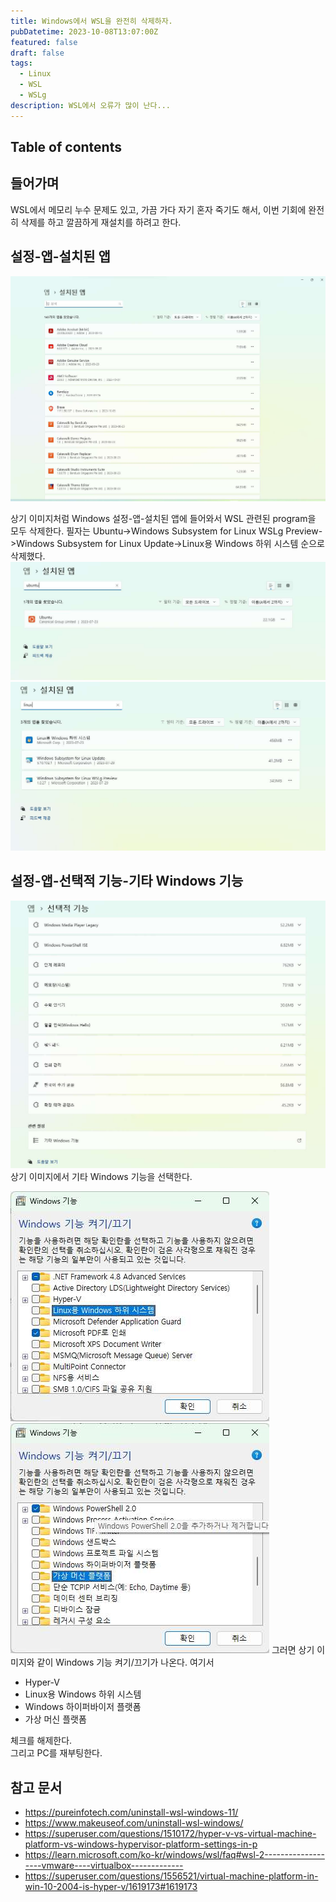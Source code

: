 ```yaml
---
title: Windows에서 WSL을 완전히 삭제하자.
pubDatetime: 2023-10-08T13:07:00Z
featured: false
draft: false
tags:
  - Linux
  - WSL
  - WSLg
description: WSL에서 오류가 많이 난다...
---
```


## Table of contents

## 들어가며

WSL에서 메모리 누수 문제도 있고, 가끔 가다 자기 혼자 죽기도 해서, 이번 기회에 완전히 삭제를 하고 깔끔하게 재설치를 하려고 한다.

## 설정-앱-설치된 앱

![](/src/assets/image/uninstall-wsl-completely-on-windows-1696738168183.jpeg)

상기 이미지처럼 Windows 설정-앱-설치된 앱에 들어와서 WSL 관련된 program을 모두 삭제한다.
필자는 Ubuntu->Windows Subsystem for Linux WSLg Preview->Windows Subsystem for Linux Update->Linux용 Windows 하위 시스템 순으로 삭제했다.
![](/src/assets/image/uninstall-wsl-completely-on-windows-1696738223576.jpeg)
![](/src/assets/image/uninstall-wsl-completely-on-windows-1696738269567.jpeg)

## 설정-앱-선택적 기능-기타 Windows 기능

![](/src/assets/image/uninstall-wsl-completely-on-windows-1696738604428.jpeg)
상기 이미지에서 기타 Windows 기능을 선택한다.

![](/src/assets/image/uninstall-wsl-completely-on-windows-1696741218580.jpeg)
![](/src/assets/image/uninstall-wsl-completely-on-windows-1696741270383.jpeg)
그러면 상기 이미지와 같이 Windows 기능 켜기/끄기가 나온다.
여기서

- Hyper-V
- Linux용 Windows 하위 시스템
- Windows 하이퍼바이저 플랫폼
- 가상 머신 플랫폼

체크를 해제한다.  
그리고 PC를 재부팅한다.

## 참고 문서

- <https://pureinfotech.com/uninstall-wsl-windows-11/>
- <https://www.makeuseof.com/uninstall-wsl-windows/>
- <https://superuser.com/questions/1510172/hyper-v-vs-virtual-machine-platform-vs-windows-hypervisor-platform-settings-in-p>
- <https://learn.microsoft.com/ko-kr/windows/wsl/faq#wsl-2-------------------vmware----virtualbox------------->
- <https://superuser.com/questions/1556521/virtual-machine-platform-in-win-10-2004-is-hyper-v/1619173#1619173>
